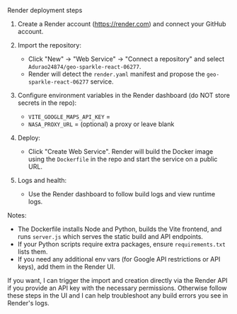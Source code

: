 Render deployment steps

1) Create a Render account (https://render.com) and connect your GitHub account.

2) Import the repository:
   - Click "New" -> "Web Service" -> "Connect a repository" and select `Adurao24874/geo-sparkle-react-06277`.
   - Render will detect the `render.yaml` manifest and propose the `geo-sparkle-react-06277` service.

3) Configure environment variables in the Render dashboard (do NOT store secrets in the repo):
   - `VITE_GOOGLE_MAPS_API_KEY` = <your Google Maps API key>
   - `NASA_PROXY_URL` = (optional) a proxy or leave blank

4) Deploy:
   - Click "Create Web Service". Render will build the Docker image using the `Dockerfile` in the repo and start the service on a public URL.

5) Logs and health:
   - Use the Render dashboard to follow build logs and view runtime logs.

Notes:
- The Dockerfile installs Node and Python, builds the Vite frontend, and runs `server.js` which serves the static build and API endpoints.
- If your Python scripts require extra packages, ensure `requirements.txt` lists them.
- If you need any additional env vars (for Google API restrictions or API keys), add them in the Render UI.

If you want, I can trigger the import and creation directly via the Render API if you provide an API key with the necessary permissions. Otherwise follow these steps in the UI and I can help troubleshoot any build errors you see in Render's logs.
